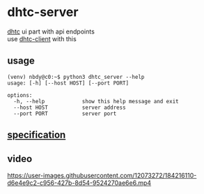 # dhtc-server

[dhtc](https://github.com/nbdy/dhtc) ui part with api endpoints<br>
use [dhtc-client](https://github.com/nbdy/dhtc-client) with this

## usage

```shell
(venv) nbdy@c0:~$ python3 dhtc_server --help
usage: [-h] [--host HOST] [--port PORT]

options:
  -h, --help            show this help message and exit
  --host HOST           server address
  --port PORT           server port
```

## [specification](dhtc_server.md)

## video

https://user-images.githubusercontent.com/12073272/184216110-d6e4e9c2-c956-427b-8d54-9524270ae6e6.mp4
